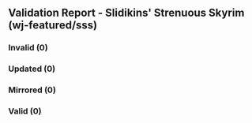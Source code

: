 ## Validation Report - Slidikins' Strenuous Skyrim (wj-featured/sss)


### Invalid (0)
### Updated (0)
### Mirrored (0)
### Valid (0)
